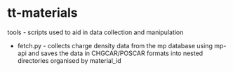 # tt-materials

tools - scripts used to aid in data collection and manipulation
  * fetch.py - collects charge density data from the mp database using mp-api and saves the data in CHGCAR/POSCAR formats into nested directories organised by material_id
